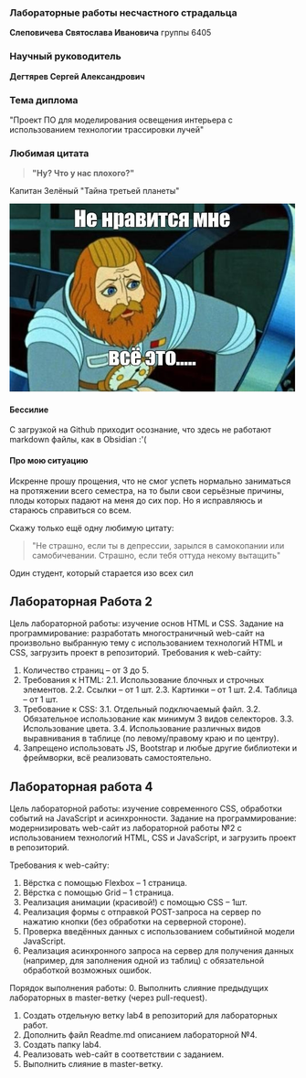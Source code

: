 ### Лабораторные работы несчастного страдальца 
**Слеповичева Святослава Ивановича**
группы 6405

### Научный руководитель
**Дегтярев Сергей Александрович**

### Тема диплома
"Проект ПО для моделирования освещения интерьера с использованием технологии трассировки лучей"

### Любимая цитата
>**"Ну? Что у нас плохого?"**

Капитан Зелёный "Тайна третьей планеты"

![Капитан Зелёный](Зелёный.jpg)

#### Бессилие
С загрузкой на Github приходит осознание, что здесь не работают markdown файлы, как в Obsidian :'(

#### Про мою ситуацию
Искренне прошу прощения, что не смог успеть нормально заниматься на протяжении всего семестра,
на то были свои серьёзные причины, плоды которых падают на меня до сих пор.
Но я исправляюсь и стараюсь справиться со всем.

Скажу только ещё одну любимую цитату:
>"Не страшно, если ты в депрессии, зарылся в самокопании или самобичевании. Страшно, если тебя оттуда некому вытащить"

Один студент, который старается изо всех сил



## Лабораторная Работа 2

Цель лабораторной работы: изучение основ HTML и CSS.
Задание на программирование: разработать многостраничный web-сайт на произвольно выбранную тему с использованием технологий HTML и CSS, загрузить проект в репозиторий.
Требования к web-сайту:
1.	Количество страниц – от 3 до 5.
2.	Требования к HTML:
2.1.	Использование блочных и строчных элементов.
2.2.	Ссылки – от 1 шт.
2.3.	Картинки – от 1 шт.
2.4.	Таблица – от 1 шт.
3.	Требование к CSS:
3.1.	Отдельный подключаемый файл.
3.2.	Обязательное использование как минимум 3 видов селекторов.
3.3.	Использование цвета.
3.4.	Использование различных видов выравнивания в таблице (по левому/правому краю и по центру).
4.	Запрещено использовать JS, Bootstrap и любые другие библиотеки и фреймворки, всё реализовать самостоятельно.


## Лабораторная работа 4
Цель лабораторной работы: изучение современного CSS, обработки событий на JavaScript и асинхронности.
Задание на программирование: модернизировать web-сайт из лабораторной работы №2 с использованием технологий HTML, CSS и JavaScript, и загрузить проект в репозиторий.

Требования к web-сайту:
1.	Вёрстка с помощью Flexbox – 1 страница.
2.	Вёрстка с помощью Grid – 1 страница.
3.	Реализация анимации (красивой!) с помощью CSS – 1шт.
4.	Реализация формы с отправкой POST-запроса на сервер по нажатию кнопки (без обработки на серверной стороне).
5.	Проверка введённых данных с использованием событийной модели JavaScript.
6.	Реализация асинхронного запроса на сервер для получения данных (например, для заполнения одной из таблиц) с обязательной обработкой возможных ошибок.

Порядок выполнения работы:
0.	Выполнить слияние предыдущих лабораторных в master-ветку (через pull-request).
1.	Создать отдельную ветку lab4 в репозиторий для лабораторных работ.
2.	Дополнить файл Readme.md описанием лабораторной №4.
3.	Создать папку lab4.
4.	Реализовать web-сайт в соответствии с заданием.
5.	Выполнить слияние в master-ветку.

